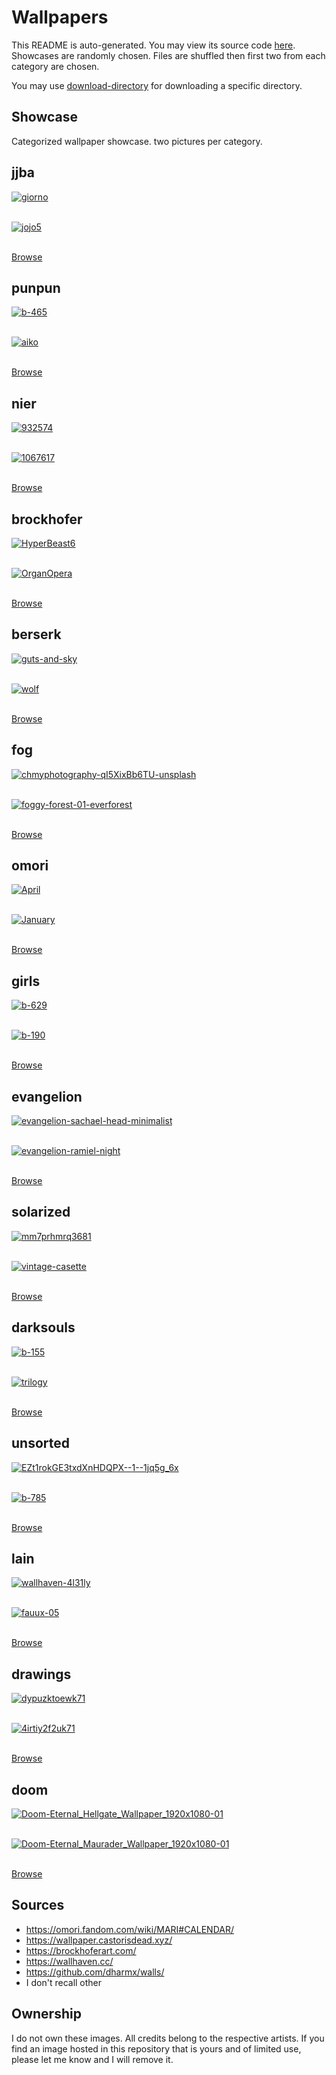 # Wallpapers

This README is auto-generated. You may view its source code [here](docgen.py).
Showcases are randomly chosen. Files are shuffled then first two
from each category are chosen.

You may use [download-directory](https://download-directory.github.io) for downloading a specific directory.

## Showcase

Categorized wallpaper showcase. two pictures per category.

## jjba

<a href="../jjba/giorno.jpg"><img alt="giorno" src="../jjba/giorno.jpg"></a><br/><br/>

<a href="../jjba/jojo5.png"><img alt="jojo5" src="../jjba/jojo5.png"></a><br/><br/>

[Browse](../jjba/README.md)

## punpun

<a href="../punpun/b-465.jpg"><img alt="b-465" src="../punpun/b-465.jpg"></a><br/><br/>

<a href="../punpun/aiko.jpg"><img alt="aiko" src="../punpun/aiko.jpg"></a><br/><br/>

[Browse](../punpun/README.md)

## nier

<a href="../nier/932574.jpg"><img alt="932574" src="../nier/932574.jpg"></a><br/><br/>

<a href="../nier/1067617.jpg"><img alt="1067617" src="../nier/1067617.jpg"></a><br/><br/>

[Browse](../nier/README.md)

## brockhofer

<a href="../brockhofer/HyperBeast6.jpg"><img alt="HyperBeast6" src="../brockhofer/HyperBeast6.jpg"></a><br/><br/>

<a href="../brockhofer/OrganOpera.jpg"><img alt="OrganOpera" src="../brockhofer/OrganOpera.jpg"></a><br/><br/>

[Browse](../brockhofer/README.md)

## berserk

<a href="../berserk/guts-and-sky.jpg"><img alt="guts-and-sky" src="../berserk/guts-and-sky.jpg"></a><br/><br/>

<a href="../berserk/wolf.jpg"><img alt="wolf" src="../berserk/wolf.jpg"></a><br/><br/>

[Browse](../berserk/README.md)

## fog

<a href="../fog/chmyphotography-qI5XixBb6TU-unsplash.jpg"><img alt="chmyphotography-qI5XixBb6TU-unsplash" src="../fog/chmyphotography-qI5XixBb6TU-unsplash.jpg"></a><br/><br/>

<a href="../fog/foggy-forest-01-everforest.jpg"><img alt="foggy-forest-01-everforest" src="../fog/foggy-forest-01-everforest.jpg"></a><br/><br/>

[Browse](../fog/README.md)

## omori

<a href="../omori/April.png"><img alt="April" src="../omori/April.png"></a><br/><br/>

<a href="../omori/January.png"><img alt="January" src="../omori/January.png"></a><br/><br/>

[Browse](../omori/README.md)

## girls

<a href="../girls/b-629.jpg"><img alt="b-629" src="../girls/b-629.jpg"></a><br/><br/>

<a href="../girls/b-190.jpg"><img alt="b-190" src="../girls/b-190.jpg"></a><br/><br/>

[Browse](../girls/README.md)

## evangelion

<a href="../evangelion/evangelion-sachael-head-minimalist.jpg"><img alt="evangelion-sachael-head-minimalist" src="../evangelion/evangelion-sachael-head-minimalist.jpg"></a><br/><br/>

<a href="../evangelion/evangelion-ramiel-night.jpg"><img alt="evangelion-ramiel-night" src="../evangelion/evangelion-ramiel-night.jpg"></a><br/><br/>

[Browse](../evangelion/README.md)

## solarized

<a href="../solarized/mm7prhmrq3681.jpg"><img alt="mm7prhmrq3681" src="../solarized/mm7prhmrq3681.jpg"></a><br/><br/>

<a href="../solarized/vintage-casette.png"><img alt="vintage-casette" src="../solarized/vintage-casette.png"></a><br/><br/>

[Browse](../solarized/README.md)

## darksouls

<a href="../darksouls/b-155.jpg"><img alt="b-155" src="../darksouls/b-155.jpg"></a><br/><br/>

<a href="../darksouls/trilogy.jpg"><img alt="trilogy" src="../darksouls/trilogy.jpg"></a><br/><br/>

[Browse](../darksouls/README.md)

## unsorted

<a href="../unsorted/EZt1rokGE3txdXnHDQPX--1--1jq5g_6x.jpg"><img alt="EZt1rokGE3txdXnHDQPX--1--1jq5g_6x" src="../unsorted/EZt1rokGE3txdXnHDQPX--1--1jq5g_6x.jpg"></a><br/><br/>

<a href="../unsorted/b-785.jpg"><img alt="b-785" src="../unsorted/b-785.jpg"></a><br/><br/>

[Browse](../unsorted/README.md)

## lain

<a href="../lain/wallhaven-4l31ly.jpg"><img alt="wallhaven-4l31ly" src="../lain/wallhaven-4l31ly.jpg"></a><br/><br/>

<a href="../lain/fauux-05.png"><img alt="fauux-05" src="../lain/fauux-05.png"></a><br/><br/>

[Browse](../lain/README.md)

## drawings

<a href="../drawings/dypuzktoewk71.png"><img alt="dypuzktoewk71" src="../drawings/dypuzktoewk71.png"></a><br/><br/>

<a href="../drawings/4irtiy2f2uk71.png"><img alt="4irtiy2f2uk71" src="../drawings/4irtiy2f2uk71.png"></a><br/><br/>

[Browse](../drawings/README.md)

## doom

<a href="../doom/Doom-Eternal_Hellgate_Wallpaper_1920x1080-01.jpg"><img alt="Doom-Eternal_Hellgate_Wallpaper_1920x1080-01" src="../doom/Doom-Eternal_Hellgate_Wallpaper_1920x1080-01.jpg"></a><br/><br/>

<a href="../doom/Doom-Eternal_Maurader_Wallpaper_1920x1080-01.jpg"><img alt="Doom-Eternal_Maurader_Wallpaper_1920x1080-01" src="../doom/Doom-Eternal_Maurader_Wallpaper_1920x1080-01.jpg"></a><br/><br/>

[Browse](../doom/README.md)

## Sources

- <https://omori.fandom.com/wiki/MARI#CALENDAR/>
- <https://wallpaper.castorisdead.xyz/>
- <https://brockhoferart.com/>
- <https://wallhaven.cc/>
- <https://github.com/dharmx/walls/>
- I don't recall other

## Ownership

I do not own these images. All credits belong to the respective artists.
If you find an image hosted in this repository that is yours and of limited
use, please let me know and I will remove it.
